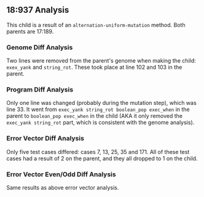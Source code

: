 ## 18:937 Analysis

This child is a result of an `alternation-uniform-mutation` method. Both parents are 17:189.

### Genome Diff Analysis
Two lines were removed from the parent's genome when making the child: `exex_yank` and `string_rot`. These took place at line 102 and 103 in the parent.

### Program Diff Analysis
Only one line was changed (probably during the mutation step), which was line 33. It went from `exec_yank string_rot boolean_pop exec_when` in the parent to `boolean_pop exec_when` in the child (AKA it only removed the `exec_yank string_rot` part, which is consistent with the genome analysis).

### Error Vector Diff Analysis
Only five test cases differed: cases 7, 13, 25, 35 and 171. All of these test cases had a result of 2 on the parent, and they all dropped to 1 on the child.

### Error Vector Even/Odd Diff Analysis
Same results as above error vector analysis.


